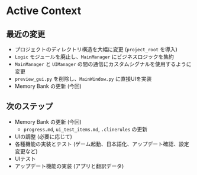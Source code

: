 # Active Context

## 最近の変更

*   プロジェクトのディレクトリ構造を大幅に変更 (`project_root` を導入)
*   `Logic` モジュールを廃止し、`MainManager` にビジネスロジックを集約
*   `MainManager` と `UIManager` の間の通信にカスタムシグナルを使用するように変更
*   `preview_gui.py` を削除し、`MainWindow.py` に直接UIを実装
*   Memory Bank の更新 (今回)

## 次のステップ

*   Memory Bank の更新 (今回)
    *   `progress.md`, `ui_test_items.md`, `.clinerules` の更新
*   UIの調整 (必要に応じて)
*   各種機能の実装とテスト (ゲーム起動、日本語化、アップデート確認、設定変更など)
*   UIテスト
*   アップデート機能の実装 (アプリと翻訳データ)
